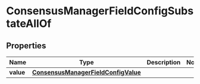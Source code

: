 

# ConsensusManagerFieldConfigSubstateAllOf


## Properties

| Name | Type | Description | Notes |
|------------ | ------------- | ------------- | -------------|
|**value** | [**ConsensusManagerFieldConfigValue**](ConsensusManagerFieldConfigValue.md) |  |  |



